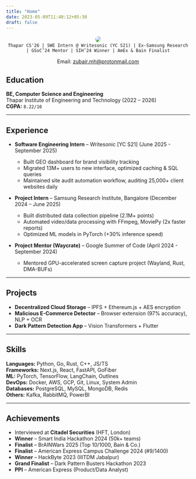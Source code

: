 ```yaml
---
title: "Home"
date: 2023-05-09T11:40:12+05:30
draft: false
---
```


<div align="center">
<img style="border-radius:100%; border: 2px solid white" src="https://avatars.githubusercontent.com/u/116816535?v=4"/>
</div>

<div align="center">
  <code>Thapar CS'26 | SWE Intern @ Writesonic (YC S21) | Ex-Samsung Research | GSoC’24 Mentor | SIH’24 Winner | AmEx & Bain Finalist</code>
  <p>Email: <a href="mailto:zubair.mh@protonmail.com">zubair.mh@protonmail.com</a></p>
</div>

## Education
**BE, Computer Science and Engineering**  
Thapar Institute of Engineering and Technology (2022 – 2026)  
**CGPA:** `8.22/10`

---

## Experience
- **Software Engineering Intern** – Writesonic [YC S21] (June 2025 - September 2025)  
  - Built GEO dashboard for brand visibility tracking  
  - Migrated 13M+ users to new interface, optimized caching & SQL queries  
  - Maintained site audit automation workflow, auditing 25,000+ client websites daily  

- **Project Intern** – Samsung Research Institute, Bangalore (December 2024 – June 2025)  
  - Built distributed data collection pipeline (2.1M+ points)  
  - Automated video/data processing with FFmpeg, MoviePy (2x faster reports)  
  - Optimized ML models in PyTorch (+30% inference speed)  

- **Project Mentor (Waycrate)** – Google Summer of Code (April 2024 - September 2024)  
  - Mentored GPU-accelerated screen capture project (Wayland, Rust, DMA-BUFs)

---

## Projects
- **Decentralized Cloud Storage** – IPFS + Ethereum.js + AES encryption  
- **Malicious E-Commerce Detector** – Browser extension (97% accuracy), NLP + OCR  
- **Dark Pattern Detection App** – Vision Transformers + Flutter  

---

## Skills
**Languages:** Python, Go, Rust, C++, JS/TS  
**Frameworks:** Next.js, React, FastAPI, GoFiber  
**ML:** PyTorch, TensorFlow, LangChain, Outlines  
**DevOps:** Docker, AWS, GCP, Git, Linux, System Admin  
**Databases:** PostgreSQL, MySQL, MongoDB, Redis  
**Others:** Kafka, RabbitMQ, PowerBI  

---

## Achievements
- Interviewed at **Citadel Securities** (HFT, London)  
- **Winner** – Smart India Hackathon 2024 (50k+ teams)  
- **Finalist** – BrAINWars 2025 (Top 10/1000, Bain & Co.)  
- **Finalist** – American Express Campus Challenge 2024 (#9/1400)  
- **Winner** – HackByte 2023 (IIITDM Jabalpur)  
- **Grand Finalist** – Dark Pattern Busters Hackathon 2023  
- **PPI** – American Express (Product/Data Analyst)  


